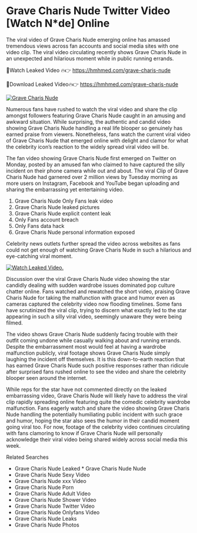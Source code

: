 ﻿# Grave Charis Nude Twitter Video [Watch N*de] Online

The viral video of ﻿Grave Charis Nude emerging online has amassed tremendous views across fan accounts and social media sites with one video clip. The viral video circulating recently shows ﻿Grave Charis Nude in an unexpected and hilarious moment while in public running errands. 

🔴Watch Leaked Video 🔥👉  https://hmhmed.com/grave-charis-nude 

🔴Download Leaked Video🔥👉  https://hmhmed.com/grave-charis-nude 

[![Grave Charis Nude](https://i.imgur.com/dJHk4Zq.gif)](https://hmhmed.com/grave-charis-nude)

Numerous fans have rushed to watch the viral video and share the clip amongst followers featuring ﻿Grave Charis Nude caught in an amusing and awkward situation. While surprising, the authentic and candid video showing ﻿Grave Charis Nude handling a real life blooper so genuinely has earned praise from viewers. Nonetheless, fans watch the current viral video of ﻿Grave Charis Nude that emerged online with delight and clamor for what the celebrity icon’s reaction to the widely spread viral video will be.

The fan video showing ﻿Grave Charis Nude first emerged on Twitter on Monday, posted by an amused fan who claimed to have captured the silly incident on their phone camera while out and about. The viral Clip of ﻿Grave Charis Nude had garnered over 2 million views by Tuesday morning as more users on Instagram, Facebook and YouTube began uploading and sharing the embarrassing yet entertaining video. 

1. ﻿Grave Charis Nude Only Fans leak video
2. ﻿Grave Charis Nude leaked pictures
3. ﻿Grave Charis Nude explicit content leak
4. Only Fans account breach
5. Only Fans data hack
6. ﻿Grave Charis Nude personal information exposed

Celebrity news outlets further spread the video across websites as fans could not get enough of watching ﻿Grave Charis Nude in such a hilarious and eye-catching viral moment. 

[![Watch Leaked Video.](https://miro.medium.com/v2/resize:fit:828/format:webp/1*cilzJN44JGOrTw9NJCrNHA.gif "Watch Leaked Video")](https://hmhmed.com/grave-charis-nude)

Discussion over the viral ﻿Grave Charis Nude video showing the star candidly dealing with sudden wardrobe issues dominated pop culture chatter online. Fans watched and rewatched the short video, praising ﻿Grave Charis Nude for taking the malfunction with grace and humor even as cameras captured the celebrity video now flooding timelines. Some fans have scrutinized the viral clip, trying to discern what exactly led to the star appearing in such a silly viral video, seemingly unaware they were being filmed.

The video shows ﻿Grave Charis Nude suddenly facing trouble with their outfit coming undone while casually walking about and running errands. Despite the embarrassment most would feel at having a wardrobe malfunction publicly, viral footage shows ﻿Grave Charis Nude simply laughing the incident off themselves. It is this down-to-earth reaction that has earned ﻿Grave Charis Nude such positive responses rather than ridicule after surprised fans rushed online to see the video and share the celebrity blooper seen around the internet.  

While reps for the star have not commented directly on the leaked embarrassing video, ﻿Grave Charis Nude will likely have to address the viral clip rapidly spreading online featuring quite the comedic celebrity wardrobe malfunction. Fans eagerly watch and share the video showing ﻿Grave Charis Nude handling the potentially humiliating public incident with such grace and humor, hoping the star also sees the humor in their candid moment going viral too. For now, footage of the celebrity video continues circulating with fans clamoring to know if ﻿Grave Charis Nude will personally acknowledge their viral video being shared widely across social media this week.

Related Searches
* ﻿Grave Charis Nude Leaked
﻿* Grave Charis Nude Nude
* ﻿Grave Charis Nude Sexy Video
* ﻿Grave Charis Nude xxx Video
* ﻿Grave Charis Nude Porn
* ﻿Grave Charis Nude Adult Video
* ﻿Grave Charis Nude Shower Video
* ﻿Grave Charis Nude Twitter Video
* ﻿Grave Charis Nude Onlyfans Video
* ﻿Grave Charis Nude Leaks
* ﻿Grave Charis Nude Photos